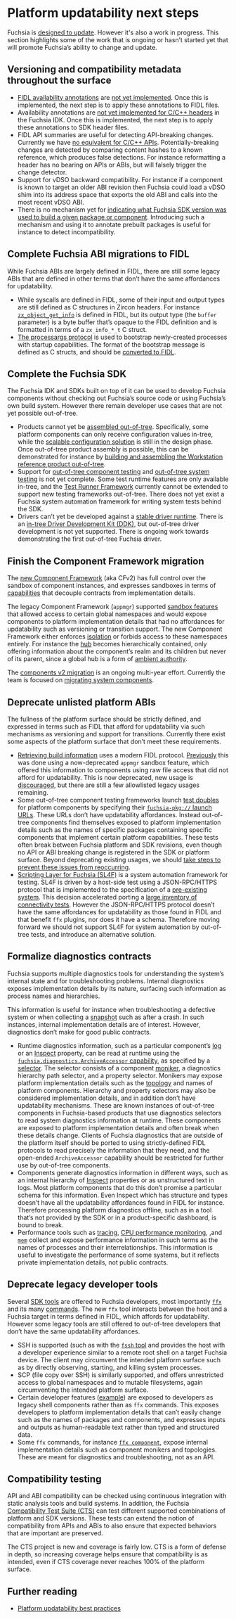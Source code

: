 # Platform updatability next steps

Fuchsia is [designed to update](how.md). However it's also a work in progress.
This section highlights some of the work that is ongoing or hasn’t started yet
that will promote Fuchsia’s ability to change and update.

## Versioning and compatibility metadata throughout the surface

- [FIDL availability annotations][rfc-0083] are
  [not yet implemented][fxb-67858]. Once this is implemented, the next step is
  to apply these annotations to FIDL files.
- Availability annotations are
  [not yet implemented for C/C++ headers][fxb-60532] in the Fuchsia IDK. Once
  this is implemented, the next step is to apply these annotations to SDK header
  files.
- FIDL API summaries are useful for detecting API-breaking changes. Currently we
  have [no equivalent for C/C++ APIs][fxb-82514]. Potentially-breaking changes
  are detected by comparing content hashes to a known reference, which produces
  false detections. For instance reformatting a header has no bearing on APIs or
  ABIs, but will falsely trigger the change detector.
- Support for vDSO backward compatibility. For instance if a component is known
  to target an older ABI revision then Fuchsia could load a vDSO shim into its
  address space that exports the old ABI and calls into the most recent vDSO
  ABI.
- There is no mechanism yet for
  [indicating what Fuchsia SDK version was used to build a given package or component][fxb-36484].
  Introducing such a mechanism and using it to annotate prebuilt packages is
  useful for instance to detect incompatibility.

## Complete Fuchsia ABI migrations to FIDL

While Fuchsia ABIs are largely defined in FIDL, there are still some legacy ABIs
that are defined in other terms that don’t have the same affordances for
updatability.

- While syscalls are defined in FIDL, some of their input and output types are
  still defined as C structures in Zircon headers. For instance
  [`zx_object_get_info`][zx-object-get-info] is defined in FIDL, but its output
  type (the `buffer` parameter) is a byte buffer that’s opaque to the FIDL
  definition and is formatted in terms of a `zx_info_*_t` C struct.
- [The processargs protocol][procargs] is used to bootstrap newly-created
  processes with startup capabilities. The format of the bootstrap message is
  defined as C structs, and should be [converted to FIDL][fxb-34556].

## Complete the Fuchsia SDK

The Fuchsia IDK and SDKs built on top of it can be used to develop Fuchsia
components without checking out Fuchsia’s source code or using Fuchsia’s own
build system. However there remain developer use cases that are not yet possible
out-of-tree.

- Products cannot yet be
  [assembled out-of-tree][decentralized-product-integration]. Specifically, some
  platform components can only receive configuration values in-tree, while the
  [scalable configuration solution][structured-config] is still in the design
  phase. Once out-of-tree product assembly is possible, this can be demonstrated
  for instance by
  [building and assembling the Workstation reference product out-of-tree][workstation-oot].
- Support for [out-of-tree component testing][oot-component-testing] and
  [out-of-tree system testing][oot-system-testing] is not yet complete. Some
  test runtime features are only available in-tree, and the
  [Test Runner Framework][trf] currently cannot be extended to support new
  testing frameworks out-of-tree. There does not yet exist a Fuchsia system
  automation framework for writing system tests behind the SDK.
- Drivers can’t yet be developed against a
  [stable driver runtime][stable-driver-runtime]. There is an
  [in-tree Driver Development Kit (DDK)][driver-development], but out-of-tree
  driver development is not yet supported. There is ongoing work towards
  demonstrating the first out-of-tree Fuchsia driver.

## Finish the Component Framework migration

The [new Component Framework][cf-intro] (aka CFv2) has full control over the
sandbox of component instances, and expresses sandboxes in terms of
[capabilities] that decouple contracts from implementation details.

The legacy Component Framework (`appmgr`) supported
[sandbox features][cmx-sandbox] that allowed access to certain global namespaces
and would expose components to platform implementation details that had no
affordances for updatability such as versioning or transition support. The new
Component Framework either enforces [isolation][principles-secure] or forbids
access to these namespaces entirely. For instance the [hub] becomes
hierarchically contained, only offering information about the component’s realm
and its children but never of its parent, since a global hub is a form of
[ambient authority][principles-secure].

The [components v2 migration][cfv2-migration] is an ongoing multi-year effort.
Currently the team is focused on
[migrating system components][cfv2-sys-migration].

## Deprecate unlisted platform ABIs

The fullness of the platform surface should be strictly defined, and expressed
in terms such as FIDL that afford for updatability via such mechanisms as
versioning and support for transitions. Currently there exist some aspects of
the platform surface that don’t meet these requirements.

- [Retrieving build information][build-info] uses a modern FIDL protocol.
  [Previously][build-info-old] this was done using a now-deprecated `appmgr`
  sandbox feature, which offered this information to components using raw file
  access that did not afford for updatability. This is now deprecated, new usage
  is [discouraged][cfv2-sys-migration-build-info], but there are still a few
  allowlisted legacy usages remaining.
- Some out-of-tree component testing frameworks launch
  [test doubles][test-double] for platform components by specifying their
  [`fuchsia-pkg://` launch URLs][package-url]. These URLs don’t have updatability
  affordances. Instead out-of-tree components find themselves exposed to
  platform implementation details such as the names of specific packages
  containing specific components that implement certain platform capabilities.
  These tests often break between Fuchsia platform and SDK revisions, even
  though no API or ABI breaking change is registered in the SDK or platform
  surface. Beyond deprecating existing usages, we should
  [take steps to prevent these issues from reoccurring][fxb-84117].
- [Scripting Layer for Fuchsia (SL4F)][sl4f] is a system automation framework
  for testing. SL4F is driven by a host-side test using a JSON-RPC/HTTPS
  protocol that is implemented to the specification of a
  [pre-existing system][sl4a]. This decision accelerated porting a
  [large inventory of connectivity tests][acts]. However the JSON-RPC/HTTPS
  protocol doesn’t have the same affordances for updatability as those found in
  FIDL and that benefit `ffx` plugins, nor does it have a schema. Therefore
  moving forward we should not support SL4F for system automation by out-of-tree
  tests, and introduce an alternative solution.

## Formalize diagnostics contracts

Fuchsia supports multiple diagnostics tools for understanding the system’s
internal state and for troubleshooting problems. Internal diagnostics exposes
implementation details by its nature, surfacing such information as process
names and hierarchies.

This information is useful for instance when troubleshooting a defective system
or when collecting a [snapshot][fx-snapshot] such as after a crash. In such
instances, internal implementation details are of interest. However, diagnostics
don’t make for good public contracts.

- Runtime diagnostics information, such as a particular component’s [log][logs]
  or an [Inspect] property, can be read at runtime using the
  [`fuchsia.diagnostics.ArchiveAccessor` capability][archiveaccessor], as
  specified by a [selector][selectors]. The selector consists of a component
  [moniker][monikers], a diagnostics hierarchy path selector, and a property
  selector. Monikers may expose platform implementation details such as the
  [topology] and names of platform components. Hierarchy and property selectors
  may also be considered implementation details, and in addition don’t have
  updatability mechanisms. These are known instances of out-of-tree components in
  Fuchsia-based products that use diagnostics selectors to read system
  diagnostics information at runtime. These components are exposed to platform
  implementation details and often break when these details change. Clients of
  Fuchsia diagnostics that are outside of the platform itself should be ported
  to using strictly-defined FIDL protocols to read precisely the information
  that they need, and the open-ended `ArchiveAccessor` capability should be
  restricted for further use by out-of-tree components.
- Components generate diagnostics information in different ways, such as an
  internal hierarchy of [Inspect] properties or as unstructured text in logs.
  Most platform components that do this don’t promise a particular schema for
  this information. Even Inspect which has structure and types doesn’t have all
  the updatability affordances found in FIDL for instance. Therefore processing
  platform diagnostics offline, such as in a tool that’s not provided by the SDK
  or in a product-specific dashboard, is bound to break.
- Performance tools such as [tracing], [CPU performance monitoring][cpu-trace],
  ,and [`mem`][fx-mem] collect and expose performance information in such terms
  as the names of processes and their interrelationships. This information is
  useful to investigate the performance of some systems, but it reflects private
  implementation details, not public contracts.

## Deprecate legacy developer tools

Several [SDK tools][sdk-tools] are offered to Fuchsia developers, most
importantly [`ffx`][ffx] and its many
[commands][ffx-reference]. The new
`ffx` tool interacts between the host and a Fuchsia target in terms defined in
FIDL, which affords for updatability. However some legacy tools are still offered
to out-of-tree developers that don’t have the same updatability affordances.

- SSH is supported (such as with the [`fssh` tool][fssh] and provides the host
  with a developer experience similar to a remote root shell on a target Fuchsia
  device. The client may circumvent the intended platform surface such as by
  directly observing, starting, and killing system processes.
- SCP (file copy over SSH) is similarly supported, and offers unrestricted
  access to global namespaces and to mutable filesystems, again circumventing
  the intended platform surface.
- Certain developer features ([example][fxb-82740]) are exposed to developers as
  legacy shell components rather than as `ffx` commands. This exposes developers
  to platform implementation details that can’t easily change such as the names
  of packages and components, and expresses inputs and outputs as human-readable
  text rather than typed and structured data.
- Some `ffx` commands, for instance [`ffx component`][ffx-component], expose
  internal implementation details such as component monikers and topologies.
  These are meant for diagnostics and troubleshooting, not as an API.

## Compatibility testing

API and ABI compatibility can be checked using continuous integration with
static analysis tools and build systems. In addition, the Fuchsia
[Compatibility Test Suite (CTS)][cts] can test different supported combinations
of platform and SDK versions. These tests can extend the notion of compatibility
from APIs and ABIs to also ensure that expected behaviors that are important are
preserved.

The CTS project is new and coverage is fairly low. CTS is a form of defense in
depth, so increasing coverage helps ensure that compatibility is as intended,
even if CTS coverage never reaches 100% of the platform surface.

## Further reading

- [Platform updatability best practices](best-practices.md)

[acts]: https://android.googlesource.com/platform/tools/test/connectivity/+/HEAD/acts
[archiveaccessor]: https://fuchsia.dev/reference/fidl/fuchsia.diagnostics#ArchiveAccessor
[build-info]: /docs/development/build/build_information.md
[build-info-old]: https://fuchsia.googlesource.com/fuchsia/+/1b21e5d7b36df3f5dde647684dd321f1aee21372/docs/development/build/build_information.md
[capabilities]: /docs/concepts/components/v2/capabilities/README.md
[cf-intro]: /docs/concepts/components/v2/introduction.md
[cfv2-migration]: /docs/contribute/open_projects/components/migration.md
[cfv2-sys-migration]: /docs/development/components/v2/migration/README.md
[cfv2-sys-migration-build-info]: /docs/development/components/v2/migration/features.md#build-info
[cmx-sandbox]: /docs/concepts/components/v1/component_manifests.md#sandbox
[cpu-trace]: /docs/development/tracing/advanced/recording-a-cpu-performance-trace.md
[cts]: /docs/development/testing/cts/overview.md
[decentralized-product-integration]: /docs/contribute/roadmap/2021/decentralized_product_integration.md
[driver-development]: /docs/development/drivers/developer_guide/driver-development.md
[ffx]: /docs/development/tools/ffx/overview.md
[ffx-reference]: https://fuchsia.dev/reference/tools/sdk/ffx.md
[ffx-component]: https://fuchsia.dev/reference/tools/sdk/ffx.md#component
[fssh]: https://fuchsia.dev/reference/tools/sdk/fssh.md
[fx-mem]: https://fuchsia.dev/reference/tools/fx/cmd/mem
[fx-snapshot]: https://fuchsia.dev/reference/tools/fx/cmd/snapshot
[fxb-34556]: https://bugs.fuchsia.dev/p/fuchsia/issues/detail?id=34556
[fxb-36484]: https://bugs.fuchsia.dev/p/fuchsia/issues/detail?id=36484
[fxb-60532]: https://bugs.fuchsia.dev/p/fuchsia/issues/detail?id=60532
[fxb-67858]: https://bugs.fuchsia.dev/p/fuchsia/issues/detail?id=67858
[fxb-82514]: https://bugs.fuchsia.dev/p/fuchsia/issues/detail?id=82514
[fxb-82740]: https://bugs.fuchsia.dev/p/fuchsia/issues/detail?id=82740
[fxb-84117]: https://bugs.fuchsia.dev/p/fuchsia/issues/detail?id=84117
[hub]: /docs/concepts/components/v2/hub.md
[inspect]: /docs/development/diagnostics/inspect/README.md
[logs]: /docs/reference/diagnostics/logs/README.md
[monikers]: /docs/concepts/components/v2/identifiers.md#monikers
[oot-component-testing]: /docs/contribute/roadmap/2021/oot_component_testing.md
[oot-system-testing]: /docs/contribute/roadmap/2021/oot_system_testing.md
[package-url]: /docs/concepts/packages/package_url.md
[procargs]: /docs/concepts/process/program_loading.md#the_processargs_protocol
[rfc-0083]: /docs/contribute/governance/rfcs/0083_fidl_versioning.md
[sdk-tools]: https://fuchsia.dev/reference/tools/sdk/README.md
[selectors]: /docs/reference/diagnostics/selectors.md
[sl4a]: https://android.googlesource.com/platform/external/sl4a/
[sl4f]: /docs/development/drivers/concepts/driver_development/sl4f.md
[stable-driver-runtime]: /docs/contribute/roadmap/2021/stable_driver_runtime.md
[structured-config]: /docs/contribute/roadmap/2021/structured_configuration.md
[test-double]: /docs/contribute/testing/principles.md#test_doubles_stubs_mocks_fakes
[topology]: /docs/concepts/components/v2/topology.md
[tracing]: /docs/concepts/kernel/tracing-system.md
[trf]: /docs/development/testing/components/test_runner_framework.md
[principles-secure]: /docs/concepts/principles/secure.md
[workstation-oot]: /docs/contribute/roadmap/2021/workstation_out_of_tree.md
[zx-object-get-info]: /docs/reference/syscalls/object_get_info.md
